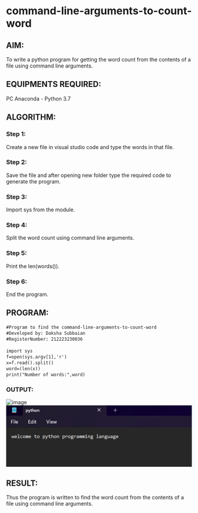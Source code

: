 # command-line-arguments-to-count-word
## AIM:
To write a python program for getting the word count from the contents of a file using command line arguments.
## EQUIPMENTS REQUIRED: 
PC
Anaconda - Python 3.7
## ALGORITHM: 
### Step 1:
Create a new file in visual studio code and type the words in that file.

### Step 2: 
Save the file and after opening new folder type the required code to generate the program.
 
### Step 3: 
Import sys from the module.

### Step 4: 
Split the word count using command line arguments. 

### Step 5: 
Print the len(words()).

### Step 6: 
End the program.

## PROGRAM:
```
#Program to find the command-line-arguments-to-count-word
#Developed by: Daksha Subbaian
#RegisterNumber: 212223230036

import sys
f=open(sys.argv[1],'r')
x=f.read().split()
word=(len(x))
print("Number of words:",word)
```

### OUTPUT:
![image](https://github.com/user-attachments/assets/4fe497a6-f88d-46bb-8d00-2b16ed4f52f0)
![output](/python.png)



## RESULT:
Thus the program is written to find the word count from the contents of a file using command line arguments.
